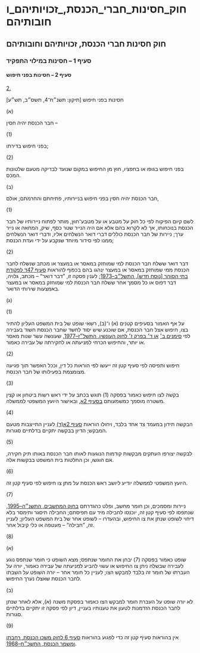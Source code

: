 # חוק_חסינות_חברי_הכנסת,_זכויותיהם_וחובותיהם

## חוק חסינות חברי הכנסת, זכויותיהם וחובותיהם

### סעיף 1 – חסינות במילוי התפקיד

#### סעיף 2 – חסינות בפני חיפוש

[2.](https://he.wikisource.org/wiki/חוק_חסינות_חברי_הכנסת,_זכויותיהם_וחובותיהם#s_yp_2)

חסינות בפני חיפוש [תיקון: תשנ״ח־4, תשס״ב, תש״ע]

(א)

חבר הכנסת יהיה חסין –

(1)

בפני חיפוש בדירתו;

(2)

בפני חיפוש בגופו או בחפציו, חוץ מן החיפוש במקום שנועד לבדיקה מטעם שלטונות המכס.

(ב)

חבר הכנסת יהיה חסין בפני חיפוש בניירותיו, פתיחתם והחרמתם; אולם,

(1)

לשם קיום הפיקוח לפי כל חוק על מטבע או על מטבע־חוץ, מותר לפתוח ניירותיו של חבר הכנסת בנוכחותו, אך לא לקרוא בהם אלא אם היה הנייר שטר כסף, שיק, המחאה או נייר ערך; ניירות של חבר הכנסת כוללים דברי דואר הנשלחים אליו, ודברי דואר הנשלחים ממנו לפי סידור מיוחד שנקבע על ידי ועדת הכנסת;

(2)

דבר דואר ששלח חבר הכנסת למי שמוחזק במאסר או במעצר או מכתב שנשלח לחבר הכנסת ממי שמוחזק במאסר או במעצר ינהגו בהם בכפוף להוראות [סעיף 47ד לפקודת בתי הסוהר [נוסח חדש], התשל״ב–1973](https://he.wikisource.org/wiki/פקודת_בתי_הסוהר#סעיף_47ד "פקודת בתי הסוהר"); לענין פסקה זו, ”דבר דואר“ – מכתב, גלויה, דבר דפוס או כל מסמך אחר ששלח חבר הכנסת למי שמוחזק במאסר או במעצר באמצעות שירותי הדואר.

(ג)

(1)

על אף האמור בסעיפים קטנים (א) ו־(ב), רשאי שופט של בית המשפט העליון להתיר בצו, חיפוש אצל חבר הכנסת, אם שוכנע שיש יסוד לחשד שחבר הכנסת חשוד בעבירה לפי [סימנים ב׳](https://he.wikisource.org/wiki/חוק_העונשין#פרק_ז_סימן_ב "חוק העונשין") [או ד׳ בפרק ז׳ לחוק העונשין, התשל״ז–1977](https://he.wikisource.org/wiki/חוק_העונשין#פרק_ז_סימן_ד "חוק העונשין"), שעונשה עשר שנות מאסר או יותר, והחיפוש הכרחי למניעתה או לחקירתה של עבירה כאמור.

(2)

חיפוש ותפיסה לפי סעיף קטן זה ייעשו לפי הוראות כל דין, וככל האפשר תוך פגיעה מצומצמת בפעילותו של חבר הכנסת.

(3)

בקשה לצו חיפוש כאמור בפסקה (1) תוגש בכתב על ידי ראש רשות ביטחון או קצין משטרה מוסמך כמשמעותם [בסעיף 2א](https://he.wikisource.org/wiki/חוק_חסינות_חברי_הכנסת,_זכויותיהם_וחובותיהם#s_yp_2_), ובאישור היועץ המשפטי לממשלה.

(4)

הבקשה תידון במעמד צד אחד בלבד, ויחולו הוראות [סעיף 2א(ד)](https://he.wikisource.org/wiki/חוק_חסינות_חברי_הכנסת,_זכויותיהם_וחובותיהם#s_yp_2_) לעניין התייצבות מטעם המבקש; הדיון בבקשה יתקיים בדלתיים סגורות.

(5)

לבקשה יצורפו העתקים מבקשות קודמות הנוגעות לאותו חבר הכנסת באותו תיק חקירה, אם הוגשו, וכן החלטות בית המשפט בבקשות אלה.

(6)

היועץ המשפטי לממשלה יודיע ליושב ראש הכנסת על מתן צו חיפוש לפי סעיף קטן זה.

(7)

ניירות ומסמכים, וכן חומר מחשב, ופלט כהגדרתם [בחוק המחשבים, התשנ״ה–1995](https://he.wikisource.org/wiki/חוק_המחשבים "חוק המחשבים"), שנתפסו לפי סעיף קטן זה, יוכנסו לחבילה מיד עם תפיסתם; החבילה תיסגר ותימסר בלא דיחוי לשופט שנתן את צו החיפוש, ובהעדרו – לשופט אחר של בית המשפט העליון; לעניין זה, ”חבילה“ – מעטפה או כלי קיבול אחר.

(8)

(א)

שופט כאמור בפסקה (7) יבחן את החומר שנתפס; מצא השופט כי חומר שנתפס נוגע לעבירה שבשלה ניתן צו החיפוש או עשוי להביע למניעתה של עבירה כאמור, יורה על העברתו של חומר זה בלבד למבקש הצו; לעניין כל חומר אחר – יורה השופט על השבתו לחבר הכנסת שאצלו נערך החיפוש.

(ב)

לא יורה שופט על העברת חומר למבקש הצו כאמור בפסקת משנה (א), אלא לאחר שנתן לחבר הכנסת הזדמנות לטעון את טענותיו בעניין, דיון לפי פסקה זו יתקיים בדלתיים סגורות.

(9)

אין בהוראות סעיף קטן זה כדי לפגוע בהוראות [סעיף 6 לחוק משכן הכנסת, רחבתו ומשמר הכנסת, התשכ״ח–1968](https://he.wikisource.org/wiki/חוק_משכן_הכנסת,_רחבתו_ומשמר_הכנסת#s_yp_6 "חוק משכן הכנסת, רחבתו ומשמר הכנסת").